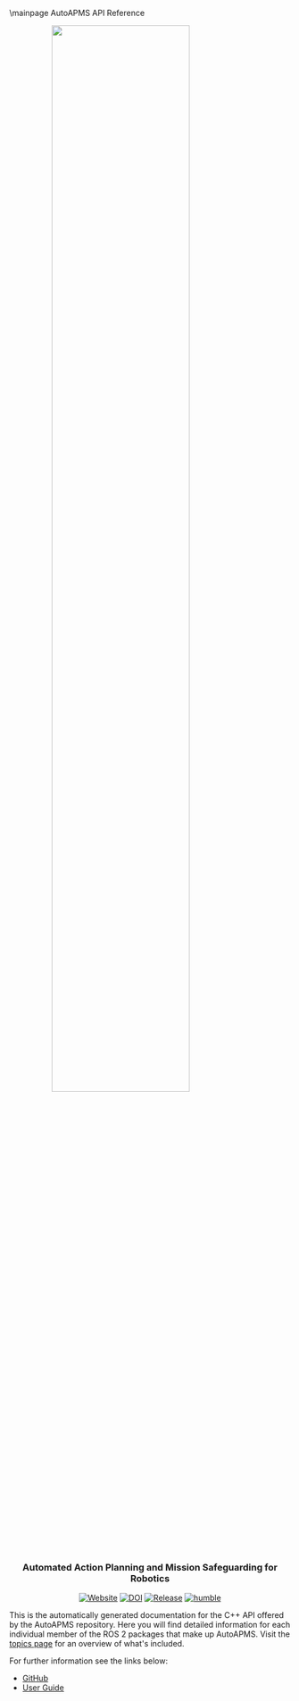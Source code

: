 \mainpage AutoAPMS API Reference

<img src="https://robin-mueller.github.io/auto-apms-guide/logo/logo.png" style="display:block;float:none;margin-left:auto;margin-right:auto;width:70%">

<div align="center">

<h3>Automated Action Planning and Mission Safeguarding for Robotics</h3>

<a href="https://robin-mueller.github.io/auto-apms-guide/">![Website](https://img.shields.io/website?url=https%3A%2F%2Frobin-mueller.github.io%2Fauto-apms-guide&label=Website)</a>
<a href="https://doi.org/10.5220/0012951500003822">![DOI](https://zenodo.org/badge/DOI/10.5220/0012951500003822.svg)</a>
<a href="https://github.com/robin-mueller/auto-apms/releases">![Release](https://img.shields.io/github/v/release/robin-mueller/auto-apms?label=Release)</a>
<a href="https://github.com/robin-mueller/auto-apms/actions/workflows/humble.yaml">![humble](https://github.com/robin-mueller/auto-apms/actions/workflows/humble.yaml/badge.svg)</a>

</div>

This is the automatically generated documentation for the C++ API offered by the AutoAPMS repository. Here you will find detailed information for each individual member of the ROS 2 packages that make up AutoAPMS. Visit the [topics page](./topics.html) for an overview of what's included.

For further information see the links below:

- [GitHub](https://github.com/robin-mueller/auto-apms)
- [User Guide](https://robin-mueller.github.io/auto-apms-guide/intro)
